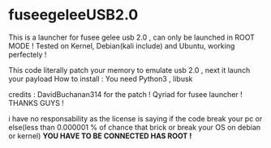 # fuseegeleeUSB2.0
This is a launcher for fusee gelee usb 2.0 , can only be launched in ROOT MODE ! Tested on Kernel, Debian(kali include) and Ubuntu, working perfectely !

This code literally patch your memory to emulate usb 2.0 , next it launch your payload
How to install : You need Python3 , libusk

credits : 
DavidBuchanan314 for the patch ! 
Qyriad for fusee launcher !
THANKS GUYS !

i have no responsability as the license is saying if the code break your pc or else(less than 0.000001 % of chance that brick or break your OS on debian or kernel)
**YOU HAVE TO BE CONNECTED HAS ROOT !**
